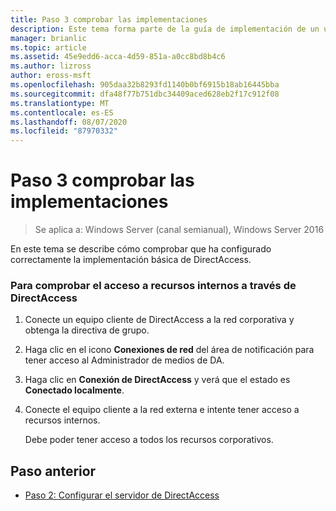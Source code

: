 ```yaml
---
title: Paso 3 comprobar las implementaciones
description: Este tema forma parte de la guía de implementación de un único servidor de DirectAccess con el Asistente para Introducción para Windows Server 2016
manager: brianlic
ms.topic: article
ms.assetid: 45e9edd6-acca-4d59-851a-a0cc8bd8b4c6
ms.author: lizross
author: eross-msft
ms.openlocfilehash: 905daa32b8293fd1140b0bf6915b18ab16445bba
ms.sourcegitcommit: dfa48f77b751dbc34409aced628eb2f17c912f08
ms.translationtype: MT
ms.contentlocale: es-ES
ms.lasthandoff: 08/07/2020
ms.locfileid: "87970332"
---
```

# <a name="step-3-verify-deployments"></a>Paso 3 comprobar las implementaciones

>Se aplica a: Windows Server (canal semianual), Windows Server 2016

En este tema se describe cómo comprobar que ha configurado correctamente la implementación básica de DirectAccess.

### <a name="to-verify-access-to-internal-resources-through-directaccess"></a>Para comprobar el acceso a recursos internos a través de DirectAccess

1.  Conecte un equipo cliente de DirectAccess a la red corporativa y obtenga la directiva de grupo.

2.  Haga clic en el icono **Conexiones de red** del área de notificación para tener acceso al Administrador de medios de DA.

3.  Haga clic en **Conexión de DirectAccess** y verá que el estado es **Conectado localmente**.

4.  Conecte el equipo cliente a la red externa e intente tener acceso a recursos internos.

    Debe poder tener acceso a todos los recursos corporativos.

## <a name="previous-step"></a><a name="BKMK_Links"></a>Paso anterior

-   [Paso 2: Configurar el servidor de DirectAccess](da-basic-configure-s2-server.md)



